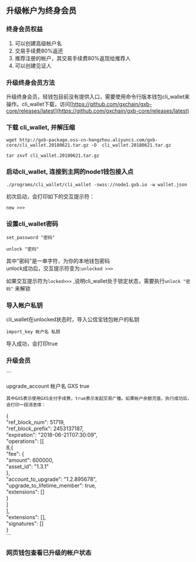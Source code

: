 ## 升级帐户为终身会员

### 终身会员权益

1. 可以创建高级帐户名
2. 交易手续费80%返还
3. 推荐注册的帐户，其交易手续费80%返现给推荐人
4. 可以创建见证人

### 升级终身会员方法

升级终身会员，轻钱包目前没有提供入口，需要使用命令行版本钱包cli\_wallet来操作。cli\_wallet下载，访问[https://github.com/gxchain/gxb-core/releases/latest](https://github.com/gxchain/gxb-core/releases/latest)

### 下载 cli\_wallet, 并解压缩

```
wget http://gxb-package.oss-cn-hangzhou.aliyuncs.com/gxb-core/cli_wallet.20180621.tar.gz -O  cli_wallet.20180621.tar.gz
```

```
tar zxvf cli_wallet.20180621.tar.gz
```

### 启动cli\_wallet, 连接到主网的node1钱包接入点

```
./programs/cli_wallet/cli_wallet -swss://node1.gxb.io -w wallet.json
```

初次启动，会打印如下的交互提示符：

```
new >>>
```

### 设置cli\_wallet密码

```
set_password "密码"
```

```
unlock "密码"
```

其中"密码"是一串字符，为你的本地钱包密码  
unlock成功后，交互提示符变为:`unlocked >>>`

如果交互提示符为`locked>>>` ,说明cli\_wallet处于锁定状态，需要执行`unlock "密码"` 来解锁

### 导入帐户私钥  

cli\_wallet在unlocked状态时，导入公信宝钱包帐户的私钥

```
import_key 帐户名 私钥
```

导入成功，会打印true

### 升级会员  

\`\`\`  

upgrade\_account 帐户名 GXS true

```
其中GXS表示使用GXS支付手续费，true表示发起交易广播。如果帐户余额充值，执行成功后，会打印一段消息体：
```

{  
  "ref\_block\_num": 51719,  
  "ref\_block\_prefix": 2453137187,  
  "expiration": "2018-06-21T07:30:09",  
  "operations": \[\[  
      8,{  
        "fee": {  
          "amount": 600000,  
          "asset\_id": "1.3.1"  
        },  
        "account\_to\_upgrade": "1.2.895678",  
        "upgrade\_to\_lifetime\_member": true,  
        "extensions": \[\]  
      }  
    \]  
  \],  
  "extensions": \[\],  
  "signatures": \[\]  
}  
\`\`\`

### 网页钱包查看已升级的帐户状态



